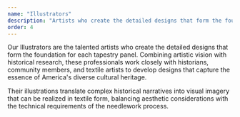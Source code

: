 ```yaml
---
name: "Illustrators"
description: "Artists who create the detailed designs that form the foundation for each tapestry panel."
order: 4
---
```


Our Illustrators are the talented artists who create the detailed designs that form the foundation for each tapestry panel. Combining artistic vision with historical research, these professionals work closely with historians, community members, and textile artists to develop designs that capture the essence of America's diverse cultural heritage. 

Their illustrations translate complex historical narratives into visual imagery that can be realized in textile form, balancing aesthetic considerations with the technical requirements of the needlework process.